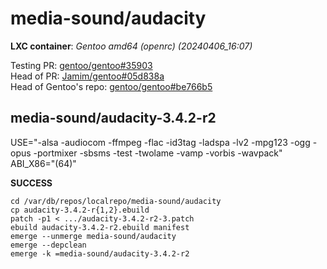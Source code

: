 # media-sound/audacity

__LXC container__: _Gentoo amd64 (openrc) (20240406_16:07)_

Testing PR: [gentoo/gentoo#35903](https://github.com/gentoo/gentoo/pull/35903)  
Head of PR: [Jamim/gentoo#05d838a](https://github.com/Jamim/gentoo/tree/05d838a28b1c2516741f7ff25b2c4e89984e76e8)  
Head of Gentoo's repo: [gentoo/gentoo#be766b5](https://github.com/gentoo/gentoo/tree/be766b5b349fc88b7c91c35074560d162240c3fd)

## media-sound/audacity-3.4.2-r2

USE="-alsa -audiocom -ffmpeg -flac -id3tag -ladspa -lv2 -mpg123 -ogg -opus -portmixer -sbsms -test -twolame -vamp -vorbis -wavpack" ABI_X86="(64)"

__SUCCESS__

```
cd /var/db/repos/localrepo/media-sound/audacity
cp audacity-3.4.2-r{1,2}.ebuild
patch -p1 < .../audacity-3.4.2-r2-3.patch
ebuild audacity-3.4.2-r2.ebuild manifest
emerge --unmerge media-sound/audacity
emerge --depclean
emerge -k =media-sound/audacity-3.4.2-r2
```
